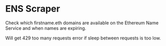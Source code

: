 # ENS Scraper
Check which firstname.eth domains are available on the Ethereum Name Service and when names are expiring.

Will get 429 too many requests error if sleep between requests is too low.

